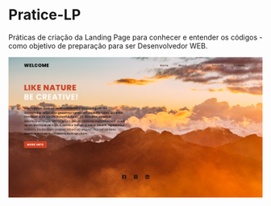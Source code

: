 # Pratice-LP

Práticas de criação da Landing Page para conhecer e entender os códigos - como objetivo de preparação para ser Desenvolvedor WEB. 

![OrangeNature](image.png)